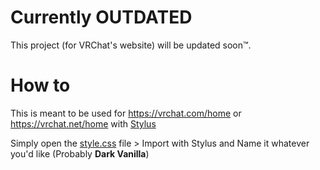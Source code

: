 # Currently OUTDATED
This project (for VRChat's website) will be updated soon™.

# How to
This is meant to be used for https://vrchat.com/home or https://vrchat.net/home with [Stylus](https://add0n.com/stylus.html)

Simply open the [style.css](https://github.com/MintLily/Dark-Vanilla/blob/main/VRChat%20Website/style.css) file > Import with Stylus and Name it whatever you'd like (Probably **Dark Vanilla**)

